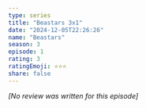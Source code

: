 ```yaml
---
type: series
title: "Beastars 3x1"
date: "2024-12-05T22:26:26"
name: "Beastars"
season: 3
episode: 1
rating: 3
ratingEmoji: ⭐️⭐️⭐️
share: false
---
```


_[No review was written for this episode]_
